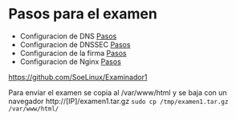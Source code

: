 # Pasos para el examen

- Configuracion de DNS [Pasos](./dns/steps.md)
- Configuracion de DNSSEC [Pasos](../practices/dnssec/pasos.md)
- Configuracion de la firma [Pasos](./firma-digital/pasos.md)
- Configuracion de Nginx [Pasos](./nginx/steps.md)

https://github.com/SoeLinux/Examinador1

Para enviar el examen se copia al /var/www/html y se baja con un navegador http://[IP]/examen1.tar.gz
`sudo cp /tmp/examen1.tar.gz /var/www/html/`
